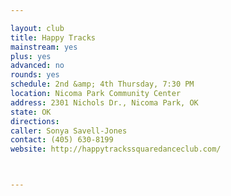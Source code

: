 ```yaml
---

layout: club
title: Happy Tracks
mainstream: yes
plus: yes
advanced: no
rounds: yes
schedule: 2nd &amp; 4th Thursday, 7:30 PM
location: Nicoma Park Community Center
address: 2301 Nichols Dr., Nicoma Park, OK
state: OK
directions: 
caller: Sonya Savell-Jones
contact: (405) 630-8199
website: http://happytrackssquaredanceclub.com/



---
```


